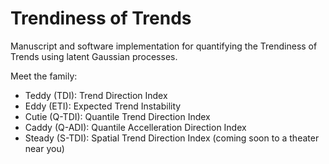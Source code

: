# Trendiness of Trends

Manuscript and software implementation for quantifying the Trendiness of Trends using latent Gaussian processes.

Meet the family:

* Teddy (TDI): Trend Direction Index
* Eddy (ETI): Expected Trend Instability
* Cutie (Q-TDI): Quantile Trend Direction Index
* Caddy (Q-ADI): Quantile Accelleration Direction Index
* Steady (S-TDI): Spatial Trend Direction Index (coming soon to a theater near you)
